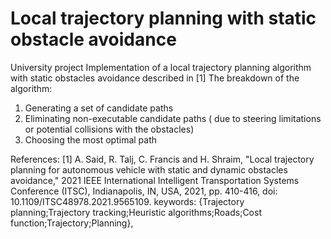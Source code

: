 # Local trajectory planning with static obstacle avoidance
University project
Implementation of a local trajectory planning algorithm with static obstacles avoidance described in [1]
The breakdown of the algorithm:
1. Generating a set of candidate paths
2. Eliminating non-executable candidate paths ( due to steering limitations or potential collisions with the obstacles)
3. Choosing the most optimal path

References:
[1] A. Said, R. Talj, C. Francis and H. Shraim, "Local trajectory planning for autonomous vehicle with static and dynamic obstacles avoidance," 2021 IEEE International Intelligent Transportation Systems Conference (ITSC), Indianapolis, IN, USA, 2021, pp. 410-416, doi: 10.1109/ITSC48978.2021.9565109.
keywords: {Trajectory planning;Trajectory tracking;Heuristic algorithms;Roads;Cost function;Trajectory;Planning},
